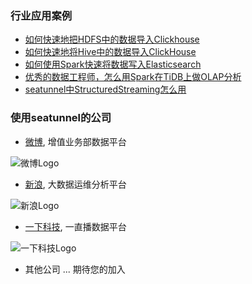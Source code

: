 ### 行业应用案例

* [如何快速地把HDFS中的数据导入Clickhouse](usecase/1.md)
* [如何快速地将Hive中的数据导入ClickHouse](usecase/2.md)
* [如何使用Spark快速将数据写入Elasticsearch](usecase/3.md)
* [优秀的数据工程师，怎么用Spark在TiDB上做OLAP分析](usecase/4.md)
* [seatunnel中StructuredStreaming怎么用](usecase/5.md)

### 使用seatunnel的公司

* [微博](https://weibo.com), 增值业务部数据平台

![微博Logo](https://img.t.sinajs.cn/t5/style/images/staticlogo/groups3.png?version=f362a1c5be520a15)

* [新浪](http://www.sina.com.cn/), 大数据运维分析平台

![新浪Logo](http://n.sinaimg.cn/tech/ir/imges/logo.png)

* [一下科技](https://www.yixia.com/), 一直播数据平台

![一下科技Logo](https://imgaliyuncdn.miaopai.com/static20131031/miaopai20140729/new_yixia/static/imgs/logo.png)

* 其他公司 ... 期待您的加入

